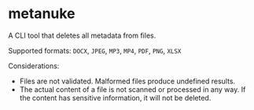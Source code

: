 # metanuke

A CLI tool that deletes all metadata from files.

Supported formats: `DOCX`, `JPEG`, `MP3`, `MP4`, `PDF`, `PNG`, `XLSX`

Considerations:
* Files are not validated. Malformed files produce undefined results.
* The actual content of a file is not scanned or processed in any way. If the content has sensitive information, it will not be deleted.

